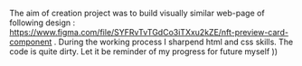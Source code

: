 The aim of creation project was to build visually similar web-page of following design : https://www.figma.com/file/SYFRvTvTGdCo3iTXxu2kZE/nft-preview-card-component .
During the working process I sharpend html and css skills. The code is quite dirty. Let it be reminder of my progress for future myself ))
